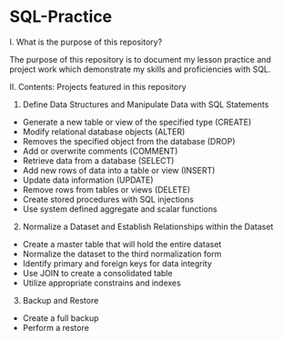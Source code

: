 # SQL-Practice

I. What is the purpose of this repository?

The purpose of this repository is to document my lesson practice and project work which demonstrate my skills and proficiencies with SQL.

II. Contents: Projects featured in this repository

1. Define Data Structures and Manipulate Data with SQL Statements
* Generate a new table or view of the specified type (CREATE)
* Modify relational database objects (ALTER)
* Removes the specified object from the database (DROP)
* Add or overwrite comments (COMMENT)
* Retrieve data from a database (SELECT)
* Add new rows of data into a table or view (INSERT)
* Update data information (UPDATE)
* Remove rows from tables or views (DELETE)
* Create stored procedures with SQL injections
* Use system defined aggregate and scalar functions


2. Normalize a Dataset and Establish Relationships within the Dataset
*	Create a master table that will hold the entire dataset
*	Normalize the dataset to the third normalization form
*	Identify primary and foreign keys for data integrity
*	Use JOIN to create a consolidated table
*	Utilize appropriate constrains and indexes

3. Backup and Restore
*	Create a full backup
*	Perform a restore
